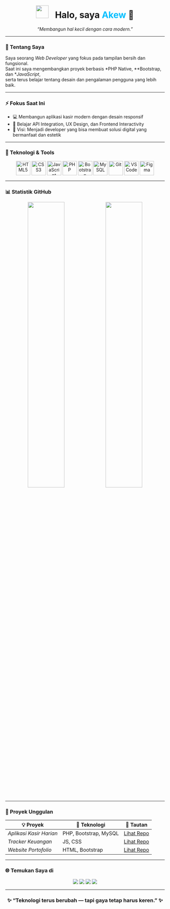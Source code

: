 <!-- 💫 Profil Modern 2025 - Akew -->

<h1 align="center">
  <img src="https://cdn.jsdelivr.net/gh/devicons/devicon/icons/codepen/codepen-original.svg" width="40" />
  &nbsp; Halo, saya <span style="color:#00BFFF;">Akew</span> 👋
</h1>

<p align="center">
  <em>“Membangun hal kecil dengan cara modern.”</em>
</p>

---

### 🧭 Tentang Saya

Saya seorang *Web Developer* yang fokus pada tampilan bersih dan fungsional.  
Saat ini saya mengembangkan proyek berbasis *PHP Native, **Bootstrap, dan **JavaScript*,  
serta terus belajar tentang desain dan pengalaman pengguna yang lebih baik.

---

### ⚡ Fokus Saat Ini

- 💻 Membangun aplikasi kasir modern dengan desain responsif  
- 🌱 Belajar API Integration, UX Design, dan Frontend Interactivity  
- 🎯 Visi: Menjadi developer yang bisa membuat solusi digital yang bermanfaat dan estetik  

---

### 🧰 Teknologi & Tools

<p align="center">
  <img src="https://cdn.jsdelivr.net/gh/devicons/devicon/icons/html5/html5-original.svg" width="45" title="HTML5"/>
  <img src="https://cdn.jsdelivr.net/gh/devicons/devicon/icons/css3/css3-original.svg" width="45" title="CSS3"/>
  <img src="https://cdn.jsdelivr.net/gh/devicons/devicon/icons/javascript/javascript-original.svg" width="45" title="JavaScript"/>
  <img src="https://cdn.jsdelivr.net/gh/devicons/devicon/icons/php/php-original.svg" width="45" title="PHP"/>
  <img src="https://cdn.jsdelivr.net/gh/devicons/devicon/icons/bootstrap/bootstrap-original.svg" width="45" title="Bootstrap"/>
  <img src="https://cdn.jsdelivr.net/gh/devicons/devicon/icons/mysql/mysql-original.svg" width="45" title="MySQL"/>
  <img src="https://cdn.jsdelivr.net/gh/devicons/devicon/icons/git/git-original.svg" width="45" title="Git"/>
  <img src="https://cdn.jsdelivr.net/gh/devicons/devicon/icons/vscode/vscode-original.svg" width="45" title="VS Code"/>
  <img src="https://cdn.jsdelivr.net/gh/devicons/devicon/icons/figma/figma-original.svg" width="45" title="Figma"/>
</p>

---

### 📊 Statistik GitHub

<p align="center">
  <img width="48%" src="https://github-readme-stats.vercel.app/api?username=akew&show_icons=true&theme=vision-friendly-dark&hide_border=true&title_color=00BFFF&icon_color=00BFFF" />
  <img width="48%" src="https://github-readme-streak-stats.herokuapp.com?user=akew&theme=vision-friendly-dark&hide_border=true&ring=00BFFF&fire=00BFFF&currStreakLabel=00BFFF" />
</p>

---

### 🧩 Proyek Unggulan

| 💡 Proyek | 🔧 Teknologi | 📎 Tautan |
|------------|---------------|------------|
| *Aplikasi Kasir Harian* | PHP, Bootstrap, MySQL | [Lihat Repo](https://github.com/akew/app-kasir) |
| *Tracker Keuangan* | JS, CSS | [Lihat Repo](https://github.com/akew/tracker-harian) |
| *Website Portofolio* | HTML, Bootstrap | [Lihat Repo](https://github.com/akew/portofolio) |

---

### 🌐 Temukan Saya di

<p align="center">
  <a href="mailto:akew@gmail.com"><img src="https://img.shields.io/badge/Gmail-0D1117?style=for-the-badge&logo=gmail&logoColor=00BFFF"></a>
  <a href="https://linkedin.com/in/akew"><img src="https://img.shields.io/badge/LinkedIn-0D1117?style=for-the-badge&logo=linkedin&logoColor=00BFFF"></a>
  <a href="https://instagram.com/akew"><img src="https://img.shields.io/badge/Instagram-0D1117?style=for-the-badge&logo=instagram&logoColor=00BFFF"></a>
  <a href="https://github.com/akew"><img src="https://img.shields.io/badge/GitHub-0D1117?style=for-the-badge&logo=github&logoColor=00BFFF"></a>
</p>

---

<h3 align="center">✨ “Teknologi terus berubah — tapi gaya tetap harus keren.” ✨</h3>
